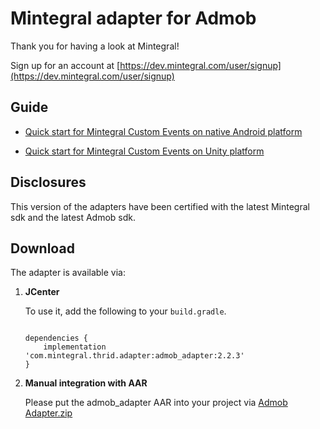 # Mintegral adapter for Admob

Thank you for having a look at Mintegral! 

Sign up for an account at [https://dev.mintegral.com/user/signup](https://dev.mintegral.com/user/signup)


## Guide

- [Quick start for Mintegral Custom Events on native Android platform](http://cdn-adn.rayjump.com/cdn-adn/v2/markdown_v2/index.html?file=sdk-m_sdk_admob-android&lang=en)


- [Quick start for Mintegral Custom Events on Unity platform](http://cdn-adn.rayjump.com/cdn-adn/v2/markdown_v2/index.html?file=sdk-m_sdk_admob-unity&lang=en) 


## Disclosures

This version of the adapters have been certified with the latest Mintegral sdk and the latest Admob sdk.

## Download

The adapter is available via:

1. **JCenter**
    
    To use it, add the following to your `build.gradle`.
    
    ```

    dependencies {
        implementation 'com.mintegral.thrid.adapter:admob_adapter:2.2.3'
    }
    ```

2. **Manual integration with AAR**

	Please put the admob_adapter AAR into your project via [Admob Adapter.zip](https://github.com/Mintegral-official/mintegral_admob_adapter_android/archive/master.zip)


